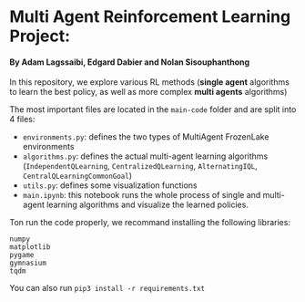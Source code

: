 # Multi Agent Reinforcement Learning Project:
#### By Adam Lagssaibi, Edgard Dabier and Nolan Sisouphanthong

In this repository, we explore various RL methods (**single agent** algorithms to learn the best policy, as well as more complex **multi agents** algorithms)

The most important files are located in the `main-code` folder and are split into 4 files:

- `environments.py`: defines the two types of MultiAgent FrozenLake environments
- `algorithms.py`: defines the actual multi-agent learning algorithms (`IndependentQLearning`, `CentralizedQLearning`, `AlternatingIQL`, `CentralQLearningCommonGoal`)
- `utils.py`: defines some visualization functions
- `main.ipynb`: this notebook runs the whole process of single and multi-agent learning algorithms and visualize the learned policies.

Ton run the code properly, we recommand installing the following libraries:

```
numpy
matplotlib
pygame
gymnasium
tqdm
```

You can also run `pip3 install -r requirements.txt`
